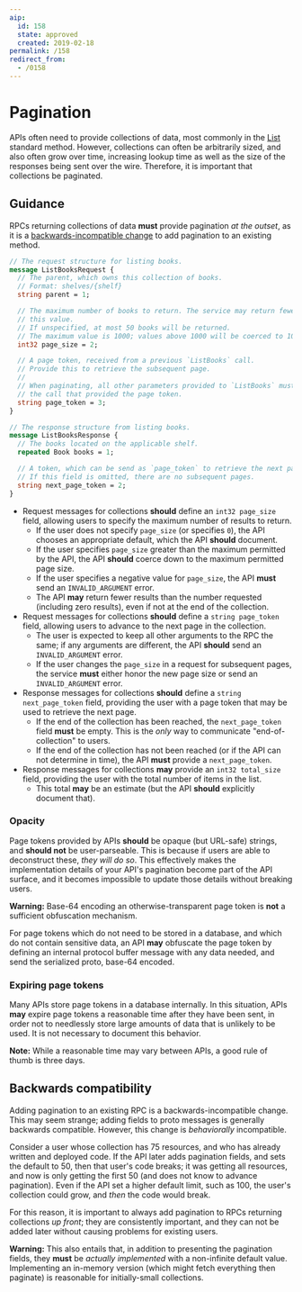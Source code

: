 ```yaml
---
aip:
  id: 158
  state: approved
  created: 2019-02-18
permalink: /158
redirect_from:
  - /0158
---
```


# Pagination

APIs often need to provide collections of data, most commonly in the [List][]
standard method. However, collections can often be arbitrarily sized, and also
often grow over time, increasing lookup time as well as the size of the
responses being sent over the wire. Therefore, it is important that collections
be paginated.

## Guidance

RPCs returning collections of data **must** provide pagination _at the outset_,
as it is a [backwards-incompatible change](#backwards-compatibility) to add
pagination to an existing method.

```proto
// The request structure for listing books.
message ListBooksRequest {
  // The parent, which owns this collection of books.
  // Format: shelves/{shelf}
  string parent = 1;

  // The maximum number of books to return. The service may return fewer than
  // this value.
  // If unspecified, at most 50 books will be returned.
  // The maximum value is 1000; values above 1000 will be coerced to 1000.
  int32 page_size = 2;

  // A page token, received from a previous `ListBooks` call.
  // Provide this to retrieve the subsequent page.
  //
  // When paginating, all other parameters provided to `ListBooks` must match
  // the call that provided the page token.
  string page_token = 3;
}

// The response structure from listing books.
message ListBooksResponse {
  // The books located on the applicable shelf.
  repeated Book books = 1;

  // A token, which can be send as `page_token` to retrieve the next page.
  // If this field is omitted, there are no subsequent pages.
  string next_page_token = 2;
}
```

- Request messages for collections **should** define an `int32 page_size`
  field, allowing users to specify the maximum number of results to return.
  - If the user does not specify `page_size` (or specifies `0`), the API
    chooses an appropriate default, which the API **should** document.
  - If the user specifies `page_size` greater than the maximum permitted by the
    API, the API **should** coerce down to the maximum permitted page size.
  - If the user specifies a negative value for `page_size`, the API **must**
    send an `INVALID_ARGUMENT` error.
  - The API **may** return fewer results than the number requested (including
    zero results), even if not at the end of the collection.
- Request messages for collections **should** define a `string page_token`
  field, allowing users to advance to the next page in the collection.
  - The user is expected to keep all other arguments to the RPC the same; if
    any arguments are different, the API **should** send an `INVALID_ARGUMENT`
    error.
  - If the user changes the `page_size` in a request for subsequent pages, the
    service **must** either honor the new page size or send an
    `INVALID_ARGUMENT` error.
- Response messages for collections **should** define a
  `string next_page_token` field, providing the user with a page token that may
  be used to retrieve the next page.
  - If the end of the collection has been reached, the `next_page_token` field
    **must** be empty. This is the _only_ way to communicate
    "end-of-collection" to users.
  - If the end of the collection has not been reached (or if the API can not
    determine in time), the API **must** provide a `next_page_token`.
- Response messages for collections **may** provide an `int32 total_size`
  field, providing the user with the total number of items in the list.
  - This total **may** be an estimate (but the API **should** explicitly
    document that).

### Opacity

Page tokens provided by APIs **should** be opaque (but URL-safe) strings, and
**should not** be user-parseable. This is because if users are able to
deconstruct these, _they will do so_. This effectively makes the implementation
details of your API's pagination become part of the API surface, and it becomes
impossible to update those details without breaking users.

**Warning:** Base-64 encoding an otherwise-transparent page token is **not** a
sufficient obfuscation mechanism.

For page tokens which do not need to be stored in a database, and which do not
contain sensitive data, an API **may** obfuscate the page token by defining an
internal protocol buffer message with any data needed, and send the serialized
proto, base-64 encoded.

### Expiring page tokens

Many APIs store page tokens in a database internally. In this situation, APIs
**may** expire page tokens a reasonable time after they have been sent, in
order not to needlessly store large amounts of data that is unlikely to be
used. It is not necessary to document this behavior.

**Note:** While a reasonable time may vary between APIs, a good rule of thumb
is three days.

## Backwards compatibility

Adding pagination to an existing RPC is a backwards-incompatible change. This
may seem strange; adding fields to proto messages is generally backwards
compatible. However, this change is _behaviorally_ incompatible.

Consider a user whose collection has 75 resources, and who has already written
and deployed code. If the API later adds pagination fields, and sets the
default to 50, then that user's code breaks; it was getting all resources, and
now is only getting the first 50 (and does not know to advance pagination).
Even if the API set a higher default limit, such as 100, the user's collection
could grow, and _then_ the code would break.

For this reason, it is important to always add pagination to RPCs returning
collections _up front_; they are consistently important, and they can not be
added later without causing problems for existing users.

**Warning:** This also entails that, in addition to presenting the pagination
fields, they **must** be _actually implemented_ with a non-infinite default
value. Implementing an in-memory version (which might fetch everything then
paginate) is reasonable for initially-small collections.

[list]: ./0132.md
